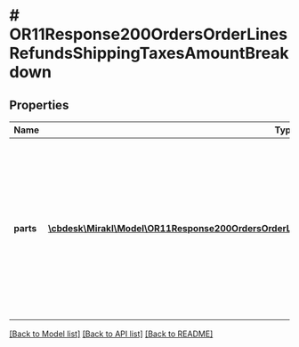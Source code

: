 # # OR11Response200OrdersOrderLinesRefundsShippingTaxesAmountBreakdown

## Properties

Name | Type | Description | Notes
------------ | ------------- | ------------- | -------------
**parts** | [**\cbdesk\Mirakl\Model\OR11Response200OrdersOrderLinesRefundsShippingTaxesAmountBreakdownParts[]**](OR11Response200OrdersOrderLinesRefundsShippingTaxesAmountBreakdownParts.md) | The parts which constitute the total amount. &lt;br/&gt;Each part can have different invoicing rules. The sum of the amount of each part is equal to the total amount. Multiple parts can be returned in tax mode TAX_INCLUDED. | [optional]

[[Back to Model list]](../../README.md#models) [[Back to API list]](../../README.md#endpoints) [[Back to README]](../../README.md)
